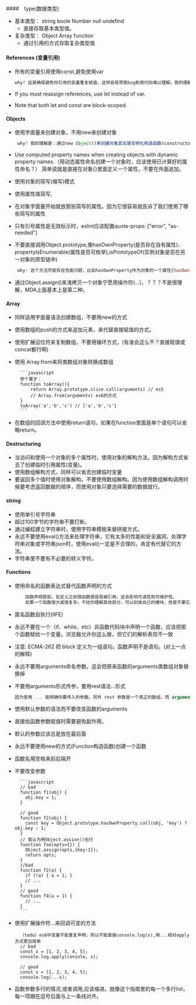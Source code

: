 ####　type(数据类型)
* 基本类型： string boole Number null undefind
	* 直接存取基本类型值。
* 复杂类型： Object Array funciton
	* 通过引用的方式存取复杂类型值
#### References (变量引用)
* 所有的变量引用使用const,避免使用var

	```javascript
	why? 这是确保避免你引用的变量重复赋值，这样容易导致bug和使代码难以理解。我的理解是:使用var声明变量是在全局作用域中，很容易被覆盖修改，在es6中变量在块级作用域中才生效，所以我们应该遵循这种原则，即使需要重新赋值也是使用let,而不是使用var。下面两点有提到。
	```
* If you must reassign references, use let instead of var. 
*  Note that both let and const are block-scoped.
#### Objects 
* 使用字面量来创建对象，不用new来创建对象

	```javascript
	 why? 我的理解是：通过new Object()来创建对象其实是实例化构造函数(constructor),等价与{};但底层处理了一些事，比如构造函数实例化，改变this的指向，所以直接用字面量创建对象应该性能更好，同理数组也一样。
	```
* Use computed property names when creating objects with dynamic property names.（用动态属性命名创建一个对象时，应该使用已计算好的属性命名？） 简单说就是直接在对象{}里面定义一个属性，不要在外面追加。
* 使用对象的简写(缩写)模式
* 使用属性值简写,
* 在对象字面量开始就放那些简写的属性。因为它很容易就告诉了我们使用了哪些简写的属性
* 只有引号属性是无效标示时，eslint应该配置quote-props: ["error", "as-needed"]
* 不要直接调用Object.prototype,像hasOwnProperty(是否存在自有属性)、propertyIsEnumerable(属性是否可枚举),isPrototypeOf(实例对象是否在另一对象的原型链中)

	```javascript
	 why: 这个方法可能存在性能问题，比如hasOwnProperty作为对象的一个属性{hasOwnProperty:false}或者创建一个空对象Object.create(null)
	```

* 通过Object.assign()来浅拷贝一个对象宁愿用操作符(...)，？？？不是很理解，MDA上面基本上是第二种。
#### Array
* 同样适用字面量语法创建数组，不要用new的方式
* 使用数组的push的方式来追加元素，来代替直接赋值的方式。
* 使用扩展运位符来复制数组，不要用循环方式，(有谁会这么干？直接赋值或concat都行啊)
* 使用 Array.from来将类数组对象转换成数组 

		```javascript	
		举个栗子：
		function toArray(){
			return Array.prototype.slice.call(arguments) // es5
			// Array.from(arguments) es6的方式
		}
		toArray('a','b','c') // ['a','b','c']
		```
* 在数组的回调方法中使用return语句，如果在function里面是单个语句可以省略return。
#### Destructuring
* 当访问和使用一个对象的多个属性时，使用对象的解构方法，因为解构方式省去了创建临时引用属性(变量)。
* 使用数组解构方式，同样可以省去创建临时变量
* 要返回多个值时使用对象解构，不要使用数组解构。因为使用数组解构调用时候要考虑返回数据的顺序，而使用对象只要选择需要的数据就行。
#### string 
* 使用单引号字符串
* 超过100字节的字符串不要打断。
* 通过编程建立字符串时，使用字符串模板来替拼接方式。
* 永远不要使用eval()方法来处理字符串，它有太多的性能和安全漏洞，处理字符串对象或字符串json时，使用eval()一定是不合理的，肯定有代替它的方法。
* 字符串里不要有不必要的转义字符。
#### Functions 
* 使用命名的函数表达式替代函数声明的方式

	```javascript
		函数声明提前，在定义之前很函数很容易被引用，这会影响可读性和可维护性。
		如果一个函数很大或很复杂，干扰你理解其他部分，可以封装自己的模块，但是不要忘了名字的描述。匿名函数在错误的调用堆栈很难找到问题。todo?
	```
* 匿名函数自执行(IIFE)
*  永远不要在一个（if、while、etc）非函数代码块中声明一个函数，应该把那个函数赋给一个变量。浏览器允许你这么做，但它们的解析表现不一致
*  注意: ECMA-262 把 block 定义为一组语句。函数声明不是语句。(对上一点的解释)
*  永远不要用arguments命名参数，这会把原来函数的arguments类数组对象替换掉
*  不要用arguments形式传参，要用rest语法...形式

	```javascript	
	因为使用 ... 能明确你要传入的参数。另外 rest 参数是一个真正的数组，而 arguments 是一个类数组。
	```
* 使用默认参数的语法而不要改变函数的arguments
* 直接给函数参数赋值时需要避免副作用。
* 默认的参数应该总是放在最后面
* 永远不要使用new的方式(Function构造函数)创建一个函数
* 函数名用空格来前后隔开
* 不要改变参数
	
		```javascript
		// bad
		function f1(obj) {
		  obj.key = 1;
		}
		
		// good
		function f2(obj) {
		  const key = Object.prototype.hasOwnProperty.call(obj, 'key') ? obj.key : 1;
		}
		// 我认为用Object.assion()也行
		function foo(opts={}) {
		  Object.assign(opts,{key:1});
		  return opts;
		}
		//bad
		function f2(a) {
		  if (!a) { a = 1; }
		  // ...
		}
		// good
		function f4(a = 1) {
		  // ...
		}	
		```
* 使用扩展操作符...来回调可变的方法
 		
		（todo）es6中变量不能重复声明，所以不能直接console.log(x),用...相对apply方式更加简单
		// bad
		const x = [1, 2, 3, 4, 5];
		console.log.apply(console, x);
		
		// good
		const x = [1, 2, 3, 4, 5];
		console.log(...x);
	
* 函数参数多行的情况,或者调用,应该缩进。就像这个指南里的每一个多行list，每一项跟在逗号后面与上一条线对齐。	